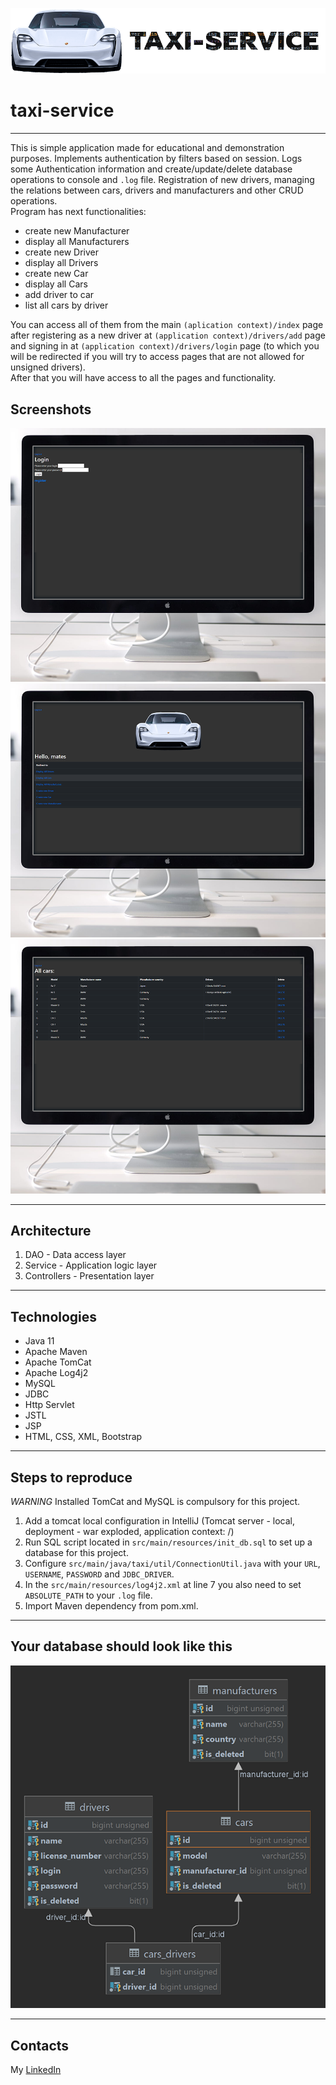 ![taxi-service logo](readme.images/home.png)

# taxi-service
***
This is simple application made for educational and demonstration purposes. Implements authentication by filters based on session. Logs some Authentication information and create/update/delete database operations to console and ```.log``` file. Registration of new drivers, managing the relations between cars, drivers and manufacturers and other CRUD operations.  
Program has next functionalities:
- create new Manufacturer
- display all Manufacturers
- create new Driver
- display all Drivers
- create new Car
- display all Cars
- add driver to car
- list all cars by driver

You can access all of them from the main ```(aplication context)/index``` page  
after registering as a new driver at ```(application context)/drivers/add``` page  
and signing in at ```(application context)/drivers/login``` page (to which you will be redirected if you will try to access pages that are not allowed for unsigned drivers).  
After that you will have access to all the pages and functionality.

## Screenshots
![screenshot1](readme.images/screenshots/1.png)
![screenshot2](readme.images/screenshots/2.png)
![screenshot3](readme.images/screenshots/3.png)

---
## Architecture
1. DAO - Data access layer
2. Service - Application logic layer
3. Controllers - Presentation layer
---
## Technologies
- Java 11
- Apache Maven
- Apache TomCat
- Apache Log4j2
- MySQL
- JDBC
- Http Servlet
- JSTL
- JSP
- HTML, CSS, XML, Bootstrap

---
## Steps to reproduce
*WARNING* Installed TomCat and MySQL is compulsory for this project.
1. Add a tomcat local configuration in IntelliJ (Tomcat server - local, deployment - war 
exploded, application context: /)
2. Run SQL script located in ```src/main/resources/init_db.sql``` to set up a database for this project.
3. Configure ```src/main/java/taxi/util/ConnectionUtil.java``` with your ```URL```, ```USERNAME```, ```PASSWORD``` and ```JDBC_DRIVER```.
4. In the ```src/main/resources/log4j2.xml``` at line 7 you also need to set ```ABSOLUTE_PATH``` to your ```.log``` file.
5. Import Maven dependency from pom.xml.

---
## Your database should look like this

![shema DB](readme.images/taxi-database-image.png?raw=true "Database")

---
## Contacts
My [LinkedIn](https://www.linkedin.com/)  
